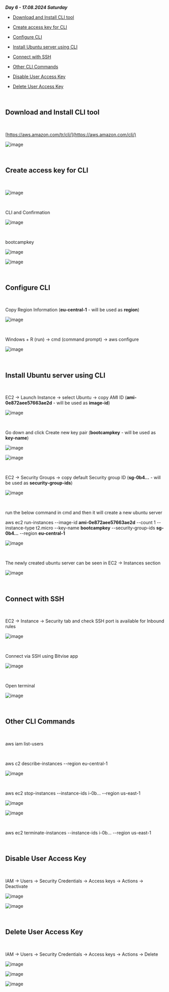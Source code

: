 _**Day 6 - 17.08.2024 Saturday**_


- [Download and Install CLI tool](#Download-and-Install-CLI-tool)

- [Create access key for CLI](#Create-access-key-for-CLI)

- [Configure CLI](#Configure-CLI)

- [Install Ubuntu server using CLI](#Install-Ubuntu-server-using-CLI)

- [Connect with SSH](#Connect-with-SSH)

- [Other CLI Commands](#Other-CLI-Commands)

- [Disable User Access Key](#Disable-User-Access-Key)

- [Delete User Access Key](#Delete-User-Access-Key)

<br>

## Download and Install CLI tool

<br>

[https://aws.amazon.com/tr/cli/](https://aws.amazon.com/cli/)

![image](https://github.com/user-attachments/assets/4d6c3a2b-e6b9-4ac9-9265-0d6d707eb08d)

<br>

## Create access key for CLI

<br>

![image](https://github.com/user-attachments/assets/54b44643-39fa-4eab-a4f4-3aeab800b233)

<br>

CLI and Confirmation

![image](https://github.com/user-attachments/assets/26ae94c3-89eb-48b4-abc0-a9b3a543fc59)

<br>

bootcampkey

![image](https://github.com/user-attachments/assets/0c7a67e9-ef91-4909-9da5-2faa256b19a8)

![image](https://github.com/user-attachments/assets/b3ff330a-3c7a-4363-a79b-ae545eb3238d)

<br>

## Configure CLI

<br>

Copy Region Information (**eu-central-1** - will be used as **region**)

![image](https://github.com/user-attachments/assets/63cb5ccc-7a0c-4570-9c1e-1125131f63f4)

<br>

Windows + R (run) -> cmd (command prompt) -> aws configure

![image](https://github.com/user-attachments/assets/278a4291-41da-4ea3-bef1-78c09c6a99f6)

<br>

## Install Ubuntu server using CLI

<br>

EC2 -> Launch Instance -> select Ubuntu -> copy AMI ID (**ami-0e872aee57663ae2d** - will be used as **image-id**)

![image](https://github.com/user-attachments/assets/4fabe313-cd62-4412-9d50-c8a99c20b0c9)

<br>

Go down and click Create new key pair (**bootcampkey** - will be used as **key-name**)

![image](https://github.com/user-attachments/assets/ba0374af-47f4-4166-9c09-baede78149ca)

![image](https://github.com/user-attachments/assets/e912db05-02b0-4c6e-a963-58cfa4bfe40c)

<br>

EC2 -> Security Groups -> copy default Security group ID (**sg-0b4...** - will be used as **security-group-ids**)

![image](https://github.com/user-attachments/assets/025a147b-6c5c-40e1-82ae-cf252702c825)

<br>

run the below command in cmd and then it will create a new ubuntu server

aws ec2 run-instances --image-id **ami-0e872aee57663ae2d** --count 1 --instance-type t2.micro --key-name **bootcampkey** --security-group-ids **sg-0b4...** --region **eu-central-1**

![image](https://github.com/user-attachments/assets/fca7b929-ee92-46e0-a0ce-0efeebee4fc4)

<br>

The newly created ubuntu server can be seen in EC2 -> Instances section

![image](https://github.com/user-attachments/assets/621e0d60-4144-44dc-98f6-2926a511d6cb)

<br>

## Connect with SSH

<br>

EC2 -> Instance -> Security tab and check SSH port is available for Inbound rules

![image](https://github.com/user-attachments/assets/819564bd-eaee-43cf-999d-8d7525de354d)

<br>

Connect via SSH using Bitvise app

![image](https://github.com/user-attachments/assets/6fd433b9-78cc-4753-a714-0db5a25e5c80)

<br>

Open terminal

![image](https://github.com/user-attachments/assets/737041d6-24e0-4421-8991-34253222cee4)

<br>

## Other CLI Commands

<br>

aws iam list-users

<br>

aws c2 describe-instances --region eu-central-1

![image](https://github.com/user-attachments/assets/d3d3d06e-99a6-4b55-bfbb-df51e707c040)

<br>

aws ec2 stop-instances --instance-ids i-0b... --region us-east-1

![image](https://github.com/user-attachments/assets/5c7924e6-62f7-45f4-9bb6-f5b4f1c34964)

![image](https://github.com/user-attachments/assets/7561874c-a6c4-44d0-84fe-797bb8fdcff0)

<br>

aws ec2 terminate-instances --instance-ids i-0b... --region us-east-1

<br>

## Disable User Access Key

<br>

IAM → Users → Security Credentials → Access keys → Actions → Deactivate

![image](https://github.com/user-attachments/assets/dbee9de1-6575-4bb0-a459-b48159779576)

![image](https://github.com/user-attachments/assets/dd16476f-c828-4924-8926-d99eecc6e8b3)

<br>

## Delete User Access Key

<br>

IAM → Users → Security Credentials → Access keys → Actions → Delete

![image](https://github.com/user-attachments/assets/b7538985-3288-44f3-9a05-5a8e8fe487c0)

![image](https://github.com/user-attachments/assets/e5c8404b-6b71-4e46-945c-ff5a6a9afb49)

![image](https://github.com/user-attachments/assets/42fdcfa0-02d4-4bea-b969-e3303991baae)
